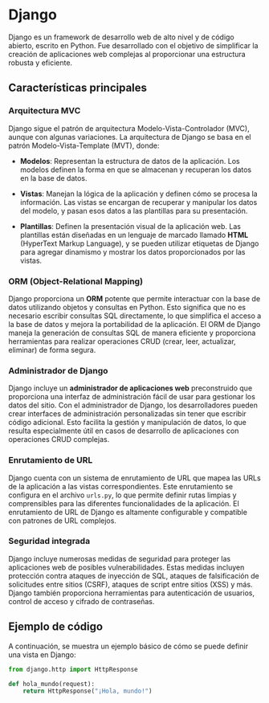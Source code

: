 # Django

Django es un framework de desarrollo web de alto nivel y de código abierto, escrito en Python. Fue desarrollado con el objetivo de simplificar la creación de aplicaciones web complejas al proporcionar una estructura robusta y eficiente.

## Características principales

### Arquitectura MVC

Django sigue el patrón de arquitectura Modelo-Vista-Controlador (MVC), aunque con algunas variaciones. La arquitectura de Django se basa en el patrón Modelo-Vista-Template (MVT), donde:

- **Modelos**: Representan la estructura de datos de la aplicación. Los modelos definen la forma en que se almacenan y recuperan los datos en la base de datos.

- **Vistas**: Manejan la lógica de la aplicación y definen cómo se procesa la información. Las vistas se encargan de recuperar y manipular los datos del modelo, y pasan esos datos a las plantillas para su presentación.

- **Plantillas**: Definen la presentación visual de la aplicación web. Las plantillas están diseñadas en un lenguaje de marcado llamado **HTML** (HyperText Markup Language), y se pueden utilizar etiquetas de Django para agregar dinamismo y mostrar los datos proporcionados por las vistas.

### ORM (Object-Relational Mapping)

Django proporciona un **ORM** potente que permite interactuar con la base de datos utilizando objetos y consultas en Python. Esto significa que no es necesario escribir consultas SQL directamente, lo que simplifica el acceso a la base de datos y mejora la portabilidad de la aplicación. El ORM de Django maneja la generación de consultas SQL de manera eficiente y proporciona herramientas para realizar operaciones CRUD (crear, leer, actualizar, eliminar) de forma segura.

### Administrador de Django

Django incluye un **administrador de aplicaciones web** preconstruido que proporciona una interfaz de administración fácil de usar para gestionar los datos del sitio. Con el administrador de Django, los desarrolladores pueden crear interfaces de administración personalizadas sin tener que escribir código adicional. Esto facilita la gestión y manipulación de datos, lo que resulta especialmente útil en casos de desarrollo de aplicaciones con operaciones CRUD complejas.

### Enrutamiento de URL

Django cuenta con un sistema de enrutamiento de URL que mapea las URLs de la aplicación a las vistas correspondientes. Este enrutamiento se configura en el archivo `urls.py`, lo que permite definir rutas limpias y comprensibles para las diferentes funcionalidades de la aplicación. El enrutamiento de URL de Django es altamente configurable y compatible con patrones de URL complejos.

### Seguridad integrada

Django incluye numerosas medidas de seguridad para proteger las aplicaciones web de posibles vulnerabilidades. Estas medidas incluyen protección contra ataques de inyección de SQL, ataques de falsificación de solicitudes entre sitios (CSRF), ataques de script entre sitios (XSS) y más. Django también proporciona herramientas para autenticación de usuarios, control de acceso y cifrado de contraseñas.

## Ejemplo de código

A continuación, se muestra un ejemplo básico de cómo se puede definir una vista en Django:

```python
from django.http import HttpResponse

def hola_mundo(request):
    return HttpResponse("¡Hola, mundo!")